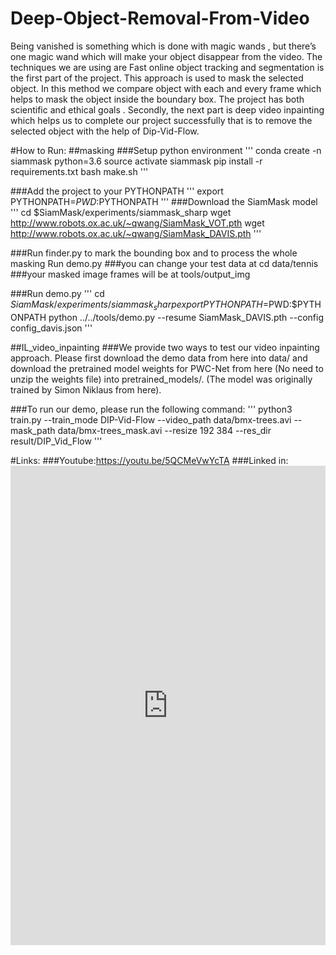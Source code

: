 # Deep-Object-Removal-From-Video

Being vanished is something which is done with magic wands , but there’s one magic wand which will make your object disappear from the video. The techniques we are using are Fast online object tracking and segmentation is the first part of the project. This approach is used to mask the selected object. In this method we compare object with each and every frame which helps to mask the object inside the boundary box. The project has both scientific and ethical goals . 
Secondly, the next part is deep video inpainting which helps us to complete our project successfully that is to remove the selected object with the help of Dip-Vid-Flow.

#How to Run:
##masking
###Setup python environment
'''
conda create -n siammask python=3.6
source activate siammask
pip install -r requirements.txt
bash make.sh
'''

###Add the project to your PYTHONPATH
'''
export PYTHONPATH=$PWD:$PYTHONPATH
'''
###Download the SiamMask model
'''
cd $SiamMask/experiments/siammask_sharp
wget http://www.robots.ox.ac.uk/~qwang/SiamMask_VOT.pth
wget http://www.robots.ox.ac.uk/~qwang/SiamMask_DAVIS.pth
'''

###Run finder.py to mark the bounding box and to process the whole masking Run demo.py
###you can change your test data at cd data/tennis
###your masked image frames will be at tools/output_img


###Run demo.py
'''
cd $SiamMask/experiments/siammask_sharp
export PYTHONPATH=$PWD:$PYTHONPATH
python ../../tools/demo.py --resume SiamMask_DAVIS.pth --config config_davis.json
'''


##IL_video_inpainting
###We provide two ways to test our video inpainting approach. Please first download the demo data from here into data/ and download the pretrained model weights for PWC-Net from here (No need to unzip the weights file) into pretrained_models/. (The model was originally trained by Simon Niklaus from here).

###To run our demo, please run the following command:
'''
python3 train.py --train_mode DIP-Vid-Flow --video_path data/bmx-trees.avi --mask_path data/bmx-trees_mask.avi --resize 192 384 --res_dir result/DIP_Vid_Flow
'''

#Links:
###Youtube:https://youtu.be/5QCMeVwYcTA
###Linked in:<iframe src="https://www.linkedin.com/embed/feed/update/urn:li:share:6615838390204096512" height="767" width="504" frameborder="0" allowfullscreen="" title="Embedded post"></iframe>
